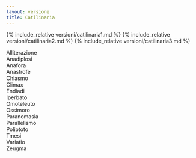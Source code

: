 ```yaml
---
layout: versione
title: Catilinaria
---
```


{% include_relative versioni/catilinaria1.md %}
{% include_relative versioni/catilinaria2.md %}
{% include_relative versioni/catilinaria3.md %}

<div id="trigger-wrapper">
    <div class="trigger alliterazione">Alliterazione</div>
    <div class="trigger anadiplosi">Anadiplosi</div>
    <div class="trigger anafora">Anafora</div>
    <div class="trigger anastrofe">Anastrofe</div>
    <div class="trigger chiasmo">Chiasmo</div>
    <div class="trigger climax">Climax</div>
    <div class="trigger endiadi">Endiadi</div>
    <div class="trigger iperbato">Iperbato</div>    
    <div class="trigger omoteleuto">Omoteleuto</div>
    <div class="trigger ossimoro">Ossimoro</div>
    <div class="trigger paranomasia">Paranomasia</div>
    <div class="trigger parallelismo">Parallelismo</div>
    <div class="trigger poliptoto">Poliptoto</div>
    <div class="trigger tmesi">Tmesi</div>
    <div class="trigger variatio">Variatio</div>
    <div class="trigger zeugma">Zeugma</div>
</div>
